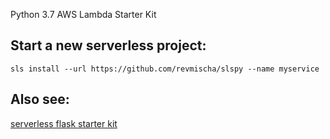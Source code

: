 Python 3.7 AWS Lambda Starter Kit

## Start a new serverless project:
`sls install --url https://github.com/revmischa/slspy --name myservice`

## Also see:
[serverless flask starter kit](https://github.com/jetbridge/sls-flask)
